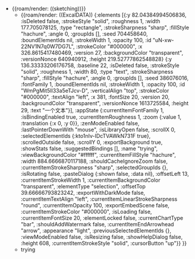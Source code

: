 - {{roam/render: ((sketching))}}
    - {{roam/render: ((ExcalDATA)) {:elements [{:y 82.04384994506836, :isDeleted false, :strokeStyle "solid", :roughness 1, :width 177.705078125, :type "rectangle", :strokeSharpness "sharp", :fillStyle "hachure", :angle 0, :groupIds [], :seed 704458640, :boundElementIds nil, :strokeWidth 1, :opacity 100, :id "uN-xw-22NV1N7q0W7DG7L", :strokeColor "#000000", :x 326.8615417480469, :version 27, :backgroundColor "transparent", :versionNonce 640940912, :height 219.52777862548828} {:y 136.33333206176758, :baseline 22, :isDeleted false, :strokeStyle "solid", :roughness 1, :width 80, :type "text", :strokeSharpness "sharp", :fillStyle "hachure", :angle 0, :groupIds [], :seed 386076016, :fontFamily 1, :boundElementIds nil, :strokeWidth 1, :opacity 100, :id "WmPgMit5lI33a5eTJcv-D", :verticalAlign "top", :strokeColor "#000000", :textAlign "left", :x 381, :fontSize 20, :version 20, :backgroundColor "transparent", :versionNonce 1613725584, :height 29, :text "一个文本"}], :appState {:currentItemFontFamily 1, :isBindingEnabled true, :currentItemRoughness 1, :zoom {:value 1, :translation {:x 0, :y 0}}, :zenModeEnabled false, :lastPointerDownWith "mouse", :isLibraryOpen false, :scrollX 0, :selectedElementIds {:kto1nIv-IDcTVAWkN731F true}, :scrolledOutside false, :scrollY 0, :exportBackground true, :showStats false, :suggestedBindings [], :name "trying", :viewBackgroundColor "#ffffff", :currentItemFillStyle "hachure", :width 884.6666870117188, :shouldCacheIgnoreZoom false, :currentItemStrokeSharpness "sharp", :selectedGroupIds {}, :isRotating false, :pasteDialog {:shown false, :data nil}, :offsetLeft 13, :currentItemStrokeWidth 1, :currentItemBackgroundColor "transparent", :elementType "selection", :offsetTop 39.66666793823242, :exportWithDarkMode false, :currentItemTextAlign "left", :currentItemLinearStrokeSharpness "round", :currentItemOpacity 100, :exportEmbedScene false, :currentItemStrokeColor "#000000", :isLoading false, :currentItemFontSize 20, :elementLocked false, :currentChartType "bar", :shouldAddWatermark false, :currentItemEndArrowhead "arrow", :appearance "light", :previousSelectedElementIds {}, :viewModeEnabled false, :isResizing false, :showHelpDialog false, :height 608, :currentItemStrokeStyle "solid", :cursorButton "up"}} }}
    - trying
